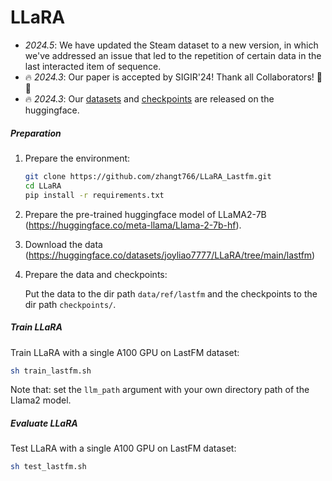 # LLaRA

- *2024.5*: We have updated the Steam dataset to a new version, in which we've addressed an issue that led to the repetition of certain data in the last interacted item of sequence.
- 🔥 *2024.3*: Our paper is accepted by SIGIR'24! Thank all Collaborators! 🎉🎉
- 🔥 *2024.3*: Our [datasets](https://huggingface.co/datasets/joyliao7777/LLaRA) and [checkpoints](https://huggingface.co/joyliao7777/LLaRA) are released on the huggingface.
  
##### Preparation

1. Prepare the environment: 

   ```sh
   git clone https://github.com/zhangt766/LLaRA_Lastfm.git
   cd LLaRA
   pip install -r requirements.txt
   ```

2. Prepare the pre-trained huggingface model of LLaMA2-7B (https://huggingface.co/meta-llama/Llama-2-7b-hf).

3. Download the data (https://huggingface.co/datasets/joyliao7777/LLaRA/tree/main/lastfm)

4. Prepare the data and checkpoints:

   Put the data to the dir path `data/ref/lastfm` and the checkpoints to the dir path `checkpoints/`.

##### Train LLaRA

Train LLaRA with a single A100 GPU on LastFM dataset:

```sh
sh train_lastfm.sh
```

Note that: set the `llm_path` argument with your own directory path of the Llama2 model.

##### Evaluate LLaRA


Test LLaRA with a single A100 GPU on LastFM dataset:

```sh
sh test_lastfm.sh
```

